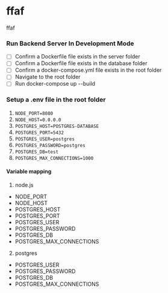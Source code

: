 # ffaf
ffaf

### Run Backend Server In Development Mode
- [ ] Confirm a Dockerfile file exists in the server folder
- [ ] Confirm a Dockerfile file exists in the database folder
- [ ] Confirm a docker-compose.yml file exists in the root folder
- [ ] Navigate to the root folder
- [ ] Run docker-compose up --build

### Setup a .env file in the root folder
1. `NODE_PORT=8080`
1. `NODE_HOST=0.0.0.0`
1. `POSTGRES_HOST=POSTGRES-DATABASE`
1. `POSTGRES_PORT=5432`
1. `POSTGRES_USER=postgres`
1. `POSTGRES_PASSWORD=postgres`
1. `POSTGRES_DB=test`
1. `POSTGRES_MAX_CONNECTIONS=1000`

#### Variable mapping
1. node.js
  - NODE_PORT
  - NODE_HOST
  - POSTGRES_HOST
  - POSTGRES_PORT
  - POSTGRES_USER
  - POSTGRES_PASSWORD
  - POSTGRES_DB
  - POSTGRES_MAX_CONNECTIONS
2. postgres
  - POSTGRES_USER
  - POSTGRES_PASSWORD
  - POSTGRES_DB
  - POSTGRES_MAX_CONNECTIONS
